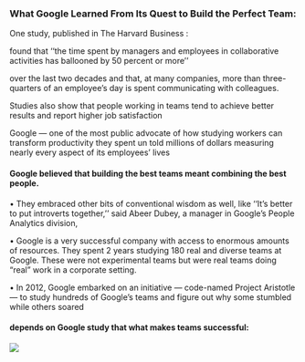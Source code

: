 ### What Google Learned From Its Quest to Build the Perfect Team:
One study, published in The Harvard Business :

found that ‘‘the time spent by managers and employees in collaborative activities has ballooned by 50 percent or more’’

 over the last two decades and that, at many companies, more than three-quarters of an employee’s day is spent communicating with colleagues.

Studies also show that people working in teams tend to achieve better results and report higher job satisfaction

Google — one of the most public advocate  of how studying workers can transform productivity
they spent un told millions of dollars measuring nearly every aspect of its employees’ lives

 #### Google believed that building the best teams meant combining the best people. 

 • They embraced other bits of conventional wisdom as well, like ‘‘It’s better to put introverts together,’’ said Abeer Dubey, a manager in Google’s People Analytics division, 

 • Google is a very successful company with access to enormous amounts of resources.  They spent 2 years studying 180 real and diverse teams at Google.  These were not experimental teams but were real teams doing “real” work in a corporate setting.


 • In 2012, Google embarked on an initiative — code-named Project Aristotle — to study hundreds of Google’s teams and figure out why some stumbled while others soared


#### depends on Google study that what makes teams successful:
 ![](https://newageleadership.b-cdn.net/wp-content/uploads/2020/01/What-makes-teams-successful.png)